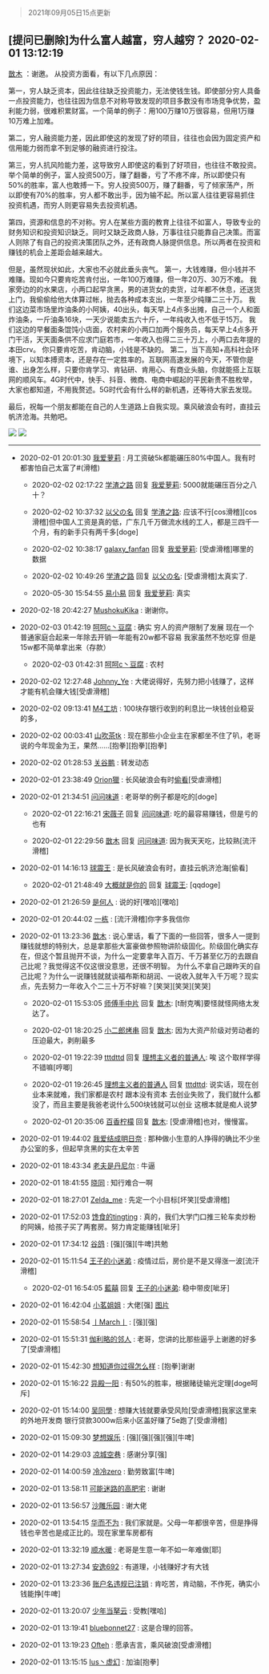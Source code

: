 > 2021年09月05日15点更新
<link rel="stylesheet" href="https://cdn.jsdelivr.net/gh/taotie6/sampleJSON@main/css/photo_show.css">


 ## [提问已删除]为什么富人越富，穷人越穷？ 2020-02-01 13:12:19

 [㪚木](https://www.coolapk.com/feed/16204245?shareKey=ZjQ4MmQwY2ZkMDhhNjEzMTc1MjU~) ：谢邀。
从投资方面看，有以下几点原因：

第一，穷人缺乏资本，因此往往缺乏投资能力，无法使钱生钱。即使部分穷人具备一点投资能力，也往往因为信息不对称导致发现的项目多数没有市场竞争优势，盈利能力弱，很难积累财富。一个简单的例子：用100万赚10万很容易，但用1万赚10万难上加难。<!--break-->

第二，穷人融资能力差，因此即使这的发现了好的项目，往往也会因为固定资产和信用能力弱而拿不到足够的融资进行投注。

第三，穷人抗风险能力差，这导致穷人即使这的看到了好项目，也往往不敢投资。举个简单的例子，富人投资500万，赚了翻番，亏了不疼不痒，所以即使只有50%的胜率，富人也敢搏一下。穷人投资500万，赚了翻番，亏了倾家荡产，所以即使有70%的胜率，穷人都不敢出手，因为输不起。所以富人往往更容易抓住投资机遇，而穷人则更容易失去投资机遇。

第四，资源和信息的不对称。穷人在某些方面的教育上往往不如富人，导致专业的财务知识和投资知识缺乏。同时又缺乏政商人脉，万事往往只能靠自己决策。而富人则除了有自己的投资决策团队之外，还有政商人脉提供信息。所以两者在投资和赚钱的机会上差距会越来越大。

但是，虽然现状如此，大家也不必就此垂头丧气。
第一，大钱难赚，但小钱并不难赚。现如今只要肯吃苦肯付出，一年100万难赚，但一年20万、30万不难。
我家旁边的的水果店，小两口起早贪黑，男的进货女的卖货，过年都不休息，还送货上门，我偷偷给他大体算过帐，抛去各种成本支出，一年至少纯赚二三十万。
我们这边菜市场里炸油条的小阿姨，40出头，每天早上4点多出摊，自己一个人和面炸油条，一斤油条16块，一天少说能卖五六十斤，一年纯收入也不低于15万。
我们这边的早餐面条馄饨小店面，农村来的小两口加两个服务员，每天早上4点多开门干活，天天面条供不应求门庭若市，一年收入也得二三十万上，小两口去年提的本田crv。
你只要肯吃苦，肯动脑，小钱是不缺的。
第二，当下高知+高科社会环境下，以知本搏资本，还是存在一定胜率的。互联网高速发展的今天，不管你是谁、出身怎么样，只要你肯学习、肯钻研、肯用心、有商业头脑，你就能搭上互联网的顺风车。4G时代中，快手、抖音、微商、电商中崛起的平民新贵不胜枚举，大家也都知道，不用我赘述。5G时代会有什么样的新机遇，还等待大家去发现。

最后，祝每一个朋友都能在自己的人生道路上自我实现。乘风破浪会有时，直挂云帆济沧海。共勉吧。 

<div class="album">
<img class="img-item" src="http://image.coolapk.com/feed/2019/0412/14/1081091_1555050917_553@393x235.gif" />
<img class="img-item" src="http://image.coolapk.com/feed/2019/0516/18/1081091_1389_9157@420x290.gif" />
</div>

 ------- 

- 2020-02-01 20:01:30 [我爱萝莉](uid=1062751) : 月工资破5k都能碾压80%中国人。我有时都害怕自己太富了#(滑稽) 

    - 2020-02-02 02:17:22 [学渣之路](uid=935369) 回复 [我爱萝莉](uid=1062751): 5000就能碾压百分之八十？ 

    - 2020-02-02 10:37:32 [以父の名](uid=2734066) 回复 [学渣之路](uid=935369): 应该不行[cos滑稽][cos滑稽]但中国人工资是真的低，广东几千万做流水线的工人，都是三四千一个月，有的新手只有两千多[doge] 

    - 2020-02-02 10:38:17 [galaxy_fanfan](uid=971220) 回复 [我爱萝莉](uid=1062751): [受虐滑稽]哪里的数据 

    - 2020-02-02 10:49:26 [学渣之路](uid=935369) 回复 [以父の名](uid=2734066): [受虐滑稽]太真实了. 

    - 2020-05-30 15:54:55 [易小易](uid=1150144) 回复 [我爱萝莉](uid=1062751): 真实 

- 2020-02-18 20:42:27 [MushokuKika](uid=512391) : 谢谢你。 

- 2020-02-03 01:42:19 [呵呵c丶豆腐](uid=860121) : 确实   穷人的资产限制了发展     现在一个普通家庭合起来一年除去开销一年能有20w都不容易   我家虽然不愁吃穿  但是15w都不简单拿出来（存款） 

    - 2020-02-03 01:42:31 [呵呵c丶豆腐](uid=860121) : 农村 

- 2020-02-02 12:27:48 [Johnny_Ye](uid=754195) : 大佬说得好，先努力把小钱赚了，这样才能有机会赚大钱[受虐滑稽] 

- 2020-02-02 09:13:41 [M4工坊](uid=452288) : 100块存银行收到的利息比一块钱创业稳妥的多， 

- 2020-02-02 00:03:41 [山吹茶tk](uid=860636) : 现在那些小企业主在家都坐不住了叭，老哥说的今年现金为王，果然……[抱拳][抱拳][抱拳] 

- 2020-02-02 01:28:53 [关谷鹏](uid=2317808) : 转发动态 

- 2020-02-01 23:38:49 [Orion獵](uid=1168735) : 长风破浪会有时[偷看](冤有头债有主，找编教材的)[受虐滑稽] 

- 2020-02-01 21:34:51 [问问味道](uid=1618747) : 老哥举的例子都是吃的[doge] 

    - 2020-02-01 22:16:21 [宋薇子](uid=1464785) 回复 [问问味道](uid=1618747): 吃的最容易赚钱，但是亏的也有 

    - 2020-02-01 22:29:56 [㪚木](uid=1081091) 回复 [问问味道](uid=1618747): 因为我天天吃，比较熟[流汗滑稽] 

- 2020-02-01 14:16:13 [球震王](uid=1489788) : 是长风破浪会有时，直挂云帆济沧海[偷看] 

    - 2020-02-01 21:48:49 [大概就是你的](uid=2610509) 回复 [球震王](uid=1489788): [qqdoge] 

- 2020-02-01 21:26:59 [是何人](uid=921675) : 说的好[嘿哈][嘿哈] 

- 2020-02-01 20:44:02 [一栋](uid=1429886) : [流汗滑稽]你字多我信你 

- 2020-02-01 13:23:36 [㪚木](uid=1081091) : 说心里话，看了下面的一些回答，很多人一提到赚钱就想的特别大，总是拿那些大富豪做参照物讲阶级固化。阶级固化确实存在，但这个暂且抛开不谈，为什么一定要拿年入百万、千万甚至亿万的去跟自己比呢？我觉得这不仅这很没意思，还很不明智。
为什么不拿自己跟昨天的自己比呢<!--break-->？为什么一说赚钱就就谈福布斯和胡润、一说收入就年入千万呢？现实点，先去努力一年收入个二三十万不好嘛？[笑哭][笑哭][笑哭] 

    - 2020-02-01 15:53:05 [师傅手中片](uid=1467971) 回复 [㪚木](uid=1081091): [t耐克嘴]要怪就怪网络太发达了。 

    - 2020-02-01 18:20:25 [小二郎烤串](uid=1028062) 回复 [㪚木](uid=1081091): 因为大资产阶级对劳动者的压迫最大，剥削最多 

    - 2020-02-01 19:22:39 [tttdttd](uid=1072388) 回复 [理想主义者的普通人](uid=1708330): 唉 这个取样学得不错嘛[哼唧] 

    - 2020-02-01 19:26:45 [理想主义者的普通人](uid=1708330) 回复 [tttdttd](uid=1072388): 说实话，现在创业本来就难，我们家都是农村 跟本没有资本 去创业失败了，我们就什么都没了，而且主要是我爸老说什么500块钱就可以创业 这根本就是痴人说梦 

    - 2020-02-01 20:35:06 [百香柠檬](uid=2068085) 回复 [㪚木](uid=1081091): [受虐滑稽]也对，慢慢富。 

- 2020-02-01 19:44:02 [我爱结成明日奈](uid=1772977) : 那种做小生意的人挣得的确比不少坐办公室的多，但起早贪黑的实在太辛苦 

- 2020-02-01 18:43:34 [老夫是丹尼尔](uid=870541) : 牛逼 

- 2020-02-01 18:41:55 [晓同](uid=1073467) : 知行难合一啊 

- 2020-02-01 18:27:01 [Zelda_me](uid=1290701) : 先定一个小目标[坏笑][受虐滑稽] 

- 2020-02-01 17:52:03 [馋食的tingting](uid=1031786) : 真的，我们大学门口推三轮车卖炒粉的阿姨，给孩子买了两套房。努力肯定能赚钱[呲牙] 

- 2020-02-01 17:34:12 [谷鸽](uid=785729) : [强][强][牛啤]共勉 

- 2020-02-01 15:11:54 [王子的小迷弟](uid=1290291) : 疫情过后，房价是不是又得涨一波[流汗滑稽] 

    - 2020-02-01 16:54:05 [藍囍](uid=2806305) 回复 [王子的小迷弟](uid=1290291): 稳中带皮[呲牙] 

- 2020-02-01 16:42:04 [小茗姐姐](uid=2225525) : 大佬[强] [图片](http://image.coolapk.com/feed/2020/0201/16/2225525_117dd056_6522_1006@500x247.gif)

- 2020-02-01 15:58:54 [丨March丨](uid=1139702) : [强][强] 

- 2020-02-01 15:51:31 [伽利略的邻人](uid=2754794) : 老哥，您讲的比那些逼乎上谢邀的好多了[受虐滑稽] 

- 2020-02-01 15:42:30 [想知道你过得怎么样](uid=1054377) : [抱拳]谢谢 

- 2020-02-01 15:16:22 [异殿一阳](uid=2299273) : 有50%的胜率，根据赌徒输光定理[doge呵斥] 

- 2020-02-01 15:14:00 [吴同學](uid=1320218) : 想赚大钱就要承受风险[受虐滑稽]我家这里来的外地开发商 银行贷款3000w后来小区盖好赚了5e跑了[受虐滑稽] 

- 2020-02-01 15:09:30 [梦想娱乐](uid=647275) : [强][强][强][强][牛啤] 

- 2020-02-01 14:29:03 [凉城空巷](uid=938336) : 感谢分享[强] 

- 2020-02-01 14:00:59 [冷冷zero](uid=1161800) : 勤劳致富[牛啤] 

- 2020-02-01 13:58:11 [可能迷路的高肥宅](uid=1534505) : 谢谢 

- 2020-02-01 13:56:57 [沙雕乐园](uid=2447129) : 谢大佬 

- 2020-02-01 13:54:15 [华而不为](uid=1212555) : 我们家就是。父母一年都很辛苦，但是挣得钱也辛苦也是成正比的。现在家里车房都有 

- 2020-02-01 13:32:19 [顺水暖](uid=2030768) : 老哥是生意一年不如一年难做[耶] 

- 2020-02-01 13:27:34 [安逸692](uid=1171740) : 有道理，小钱赚好才有大钱 

- 2020-02-01 13:23:36 [账户名违规已注销](uid=1039732) : 肯吃苦，肯动脑，不作死，确实小钱能挣[牛啤] 

- 2020-02-01 13:20:07 [少年当拏云](uid=1205328) : 受教[嘿哈] 

- 2020-02-01 13:19:41 [bluebonnet27](uid=1756645) : 这是合理的回答。 

- 2020-02-01 13:19:23 [Ofteh](uid=1415900) : 愿承吉言，乘风破浪[受虐滑稽] 

- 2020-02-01 13:15:15 [Ius丶虚幻](uid=1849202) : 加油[抱拳] 

